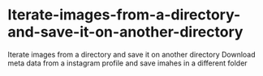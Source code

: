 # Iterate-images-from-a-directory-and-save-it-on-another-directory
Iterate images from a directory and save it on another directory
Download meta data from a instagram profile and save imahes in a different folder
